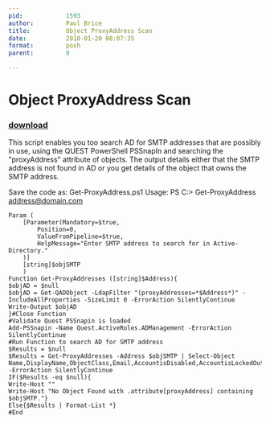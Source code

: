 ```yaml
---
pid:            1593
author:         Paul Brice
title:          Object ProxyAddress Scan
date:           2010-01-20 08:07:35
format:         posh
parent:         0

---
```


# Object ProxyAddress Scan

### [download](Scripts\1593.ps1)

This script enables you too search AD for SMTP addresses that are possibly in use, using the QUEST PowerShell PSSnapIn and searching the "proxyAddress" attribute of objects. The output details either that the SMTP address is not found in AD or you get details of the object that owns the SMTP address.

Save the code as: Get-ProxyAddress.ps1
Usage: PS C:\> Get-ProxyAddress address@domain.com

```posh
Param (
    [Parameter(Mandatory=$true,
        Position=0,
        ValueFromPipeline=$true,
        HelpMessage="Enter SMTP address to search for in Active-Directory."
    )]
    [string]$objSMTP
	)
Function Get-ProxyAddresses ([string]$Address){
$objAD = $null
$objAD = Get-QADObject -LdapFilter "(proxyAddresses=*$Address*)" -IncludeAllProperties -SizeLimit 0 -ErrorAction SilentlyContinue
Write-Output $objAD
}#Close Function
#Validate Quest PSSnapin is loaded
Add-PSSnapin -Name Quest.ActiveRoles.ADManagement -ErrorAction SilentlyContinue
#Run Function to search AD for SMTP address
$Results = $null
$Results = Get-ProxyAddresses -Address $objSMTP | Select-Object Name,DisplayName,ObjectClass,Email,AccountisDisabled,AccountisLockedOut,MailNickName,LegacyExchangeDN -ErrorAction SilentlyContinue
IF($Results -eq $null){
Write-Host ""
Write-Host "No Object Found with .attribute[proxyAddress] containing $objSMTP."}
Else{$Results | Format-List *}
#End
```
